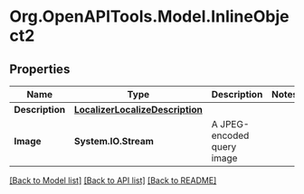 # Org.OpenAPITools.Model.InlineObject2
## Properties

Name | Type | Description | Notes
------------ | ------------- | ------------- | -------------
**Description** | [**LocalizerLocalizeDescription**](LocalizerLocalizeDescription.md) |  | 
**Image** | **System.IO.Stream** | A JPEG-encoded query image | 

[[Back to Model list]](../README.md#documentation-for-models) [[Back to API list]](../README.md#documentation-for-api-endpoints) [[Back to README]](../README.md)

